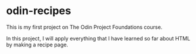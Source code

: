 # odin-recipes

This is my first project on The Odin Project Foundations course.

In this project, I will apply everything that I have learned so far about HTML by making a recipe page.